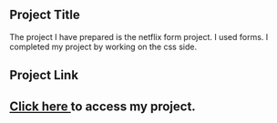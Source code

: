 <h2>Project Title</h2>

The project I have prepared is the netflix form project. I used forms. I completed my project by working on the css side.


<h2>Project Link <h2>

 [Click here ](https://serapo.github.io/Netflix-Form-Page/) to access my project.
